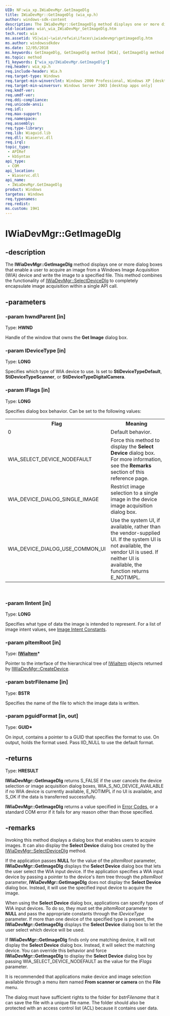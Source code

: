 ```yaml
---
UID: NF:wia_xp.IWiaDevMgr.GetImageDlg
title: IWiaDevMgr::GetImageDlg (wia_xp.h)
author: windows-sdk-content
description: The IWiaDevMgr::GetImageDlg method displays one or more dialog boxes that enable a user to acquire an image from a Windows Image Acquisition (WIA) device and write the image to a specified file.
old-location: wia\_wia_IWiaDevMgr_GetImageDlg.htm
tech.root: wia
ms.assetid: VS|wia|~\wia\refwia\ifaces\iwiadevmgr\getimagedlg.htm
ms.author: windowssdkdev
ms.date: 12/05/2018
ms.keywords: GetImageDlg, GetImageDlg method [WIA], GetImageDlg method [WIA],IWiaDevMgr interface, IWiaDevMgr interface [WIA],GetImageDlg method, IWiaDevMgr.GetImageDlg, IWiaDevMgr::GetImageDlg, _wia_IWiaDevMgr_GetImageDlg, wia._wia_IWiaDevMgr_GetImageDlg, wia_xp/IWiaDevMgr::GetImageDlg
ms.topic: method
f1_keywords: ["wia_xp/IWiaDevMgr.GetImageDlg"]
req.header: wia_xp.h
req.include-header: Wia.h
req.target-type: Windows
req.target-min-winverclnt: Windows 2000 Professional, Windows XP [desktop apps only]
req.target-min-winversvr: Windows Server 2003 [desktop apps only]
req.kmdf-ver: 
req.umdf-ver: 
req.ddi-compliance: 
req.unicode-ansi: 
req.idl: 
req.max-support: 
req.namespace: 
req.assembly: 
req.type-library: 
req.lib: Wiaguid.lib
req.dll: Wiaservc.dll
req.irql: 
topic_type:
 - APIRef
 - kbSyntax
api_type:
 - COM
api_location:
 - Wiaservc.dll
api_name:
 - IWiaDevMgr.GetImageDlg
product: Windows
targetos: Windows
req.typenames: 
req.redist: 
ms.custom: 19H1
---
```


# IWiaDevMgr::GetImageDlg


## -description


The <b>IWiaDevMgr::GetImageDlg</b> method displays one or more dialog boxes that enable a user to acquire an image from a Windows Image Acquisition (WIA) device and write the image to a specified file. This method combines the functionality of <a href="https://docs.microsoft.com/windows/desktop/api/wia_xp/nf-wia_xp-iwiadevmgr-selectdevicedlg">IWiaDevMgr::SelectDeviceDlg</a> to completely encapsulate image acquisition within a single API call.


## -parameters




### -param hwndParent [in]

Type: <b>HWND</b>

Handle of the window that owns the <b>Get Image</b> dialog box.


### -param lDeviceType [in]

Type: <b>LONG</b>

Specifies which type of WIA device to use. Is set to <b>StiDeviceTypeDefault</b>, <b>StiDeviceTypeScanner</b>, or <b>StiDeviceTypeDigitalCamera</b>.


### -param lFlags [in]

Type: <b>LONG</b>

Specifies dialog box behavior. Can be set to the following values:



<table class="clsStd">
<tr>
<th>Flag</th>
<th>Meaning</th>
</tr>
<tr>
<td>0</td>
<td>Default behavior.</td>
</tr>
<tr>
<td>WIA_SELECT_DEVICE_NODEFAULT</td>
<td>Force this method to display the <b>Select Device</b> dialog box. For more information, see the <b>Remarks</b> section of this reference page.</td>
</tr>
<tr>
<td>WIA_DEVICE_DIALOG_SINGLE_IMAGE</td>
<td>Restrict image selection to a single image in the device image acquisition dialog box.</td>
</tr>
<tr>
<td>WIA_DEVICE_DIALOG_USE_COMMON_UI</td>
<td>Use the system UI, if available, rather than the vendor-supplied UI. If the system UI is not available, the vendor UI is used. If neither UI is available, the function returns E_NOTIMPL.</td>
</tr>
</table>
 


### -param lIntent [in]

Type: <b>LONG</b>

Specifies what type of data the image is intended to represent. For a list of image intent values, see <a href="https://docs.microsoft.com/windows/desktop/wia/-wia-imageintentconstants">Image Intent Constants</a>.


### -param pItemRoot [in]

Type: <b><a href="https://docs.microsoft.com/windows/desktop/api/wia_xp/nn-wia_xp-iwiaitem">IWiaItem</a>*</b>

Pointer to the interface of the hierarchical tree of <a href="https://docs.microsoft.com/windows/desktop/api/wia_xp/nn-wia_xp-iwiaitem">IWiaItem</a> objects returned by <a href="https://docs.microsoft.com/windows/desktop/api/wia_xp/nf-wia_xp-iwiadevmgr-createdevice">IWiaDevMgr::CreateDevice</a>.


### -param bstrFilename [in]

Type: <b>BSTR</b>

Specifies the name of the file to which the image data is written.


### -param pguidFormat [in, out]

Type: <b>GUID*</b>

On input, contains a pointer to a GUID that specifies the format to use. On output, holds the format used. Pass IID_NULL to use the default format.


## -returns



Type: <b>HRESULT</b>

<b>IWiaDevMgr::GetImageDlg</b> returns S_FALSE if the user cancels the device selection or image acquisition dialog boxes, WIA_S_NO_DEVICE_AVAILABLE if no WIA device is currently available, E_NOTIMPL if no UI is available, and S_OK if the data is transferred successfully.

<b>IWiaDevMgr::GetImageDlg</b> returns a value specified in <a href="https://docs.microsoft.com/windows/desktop/wia/-wia-error-codes">Error Codes</a>, or a standard COM error if it fails for any reason other than those specified.




## -remarks



Invoking this method displays a dialog box that enables users to acquire images. It can also display the <b>Select Device</b> dialog box created by the <a href="https://docs.microsoft.com/windows/desktop/api/wia_xp/nf-wia_xp-iwiadevmgr-selectdevicedlg">IWiaDevMgr::SelectDeviceDlg</a> method. 

If the application passes <b>NULL</b> for the value of the <i>pItemRoot</i> parameter, <b>IWiaDevMgr::GetImageDlg</b> displays the <b>Select Device</b> dialog box that lets the user select the WIA input device. If the application specifies a WIA input device by passing a pointer to the device's item tree through the <i>pItemRoot</i> parameter, <b>IWiaDevMgr::GetImageDlg</b> does not display the <b>Select Device</b> dialog box. Instead, it will use the specified input device to acquire the image.

When using the <b>Select Device</b> dialog box, applications can specify types of WIA input devices. To do so, they must set the <i>pItemRoot</i> parameter to <b>NULL</b> and pass the appropriate constants through the <i>lDeviceType</i> parameter. If more than one device of the specified type is present, the <b>IWiaDevMgr::GetImageDlg</b> displays the <b>Select Device</b> dialog box to let the user select which device will be used. 

If <b>IWiaDevMgr::GetImageDlg</b> finds only one matching device, it will not display the <b>Select Device</b> dialog box. Instead, it will select the matching device. You can override this behavior and force <b>IWiaDevMgr::GetImageDlg</b> to display the <b>Select Device</b> dialog box by passing WIA_SELECT_DEVICE_NODEFAULT as the value for the <i>lFlags</i> parameter.

It is recommended that applications make device and image selection available through a menu item named <b>From scanner or camera</b> on the <b>File</b> menu.

The dialog must have sufficient rights to the folder for <i>bstrFilename</i> that it can save the file with a unique file name. The folder should also be protected with an access control list (ACL) because it contains user data. 



